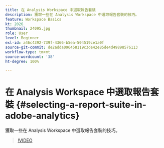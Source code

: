 ```yaml
---
title: 在 Analysis Workspace 中選取報告套裝
description: 獲取一些在 Analysis Workspace 中選取報告套裝的技巧。
feature: Workspace Basics
kt: 2026
thumbnail: 24095.jpg
role: User
level: Beginner
exl-id: a46c4392-739f-4366-b5ea-504519ce1a0f
source-git-commit: de2adda096458119c3de42e85de4d49898576113
workflow-type: tm+mt
source-wordcount: '38'
ht-degree: 100%

---
```


# 在 Analysis Workspace 中選取報告套裝 {#selecting-a-report-suite-in-adobe-analytics}

獲取一些在 Analysis Workspace 中選取報告套裝的技巧。

>[!VIDEO](https://video.tv.adobe.com/v/23967/?quality=12&learn=on)
